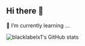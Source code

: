 

## Hi there 👋

🌱 I’m currently learning ...
<!--
**blacklabelx1/blacklabelx1** is a ✨ _special_ ✨ repository because its `README.md` (this file) appears on your GitHub profile.

Here are some ideas to get you started:

- 🔭 I’m currently working on ...
- 🌱 I’m currently learning ...
- 👯 I’m looking to collaborate on ...
- 🤔 I’m looking for help with ...
- 💬 Ask me about ...
- 📫 How to reach me: ...
- 😄 Pronouns: ...
- ⚡ Fun fact: ...
-->

![blacklabelx1's GitHub stats](https://github-readme-stats.vercel.app/api?username=blacklabelx1&show_icons=true&theme=vision-friendly-dark)
